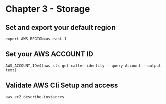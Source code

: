 # Chapter 3 - Storage 
## Set and export your default region 
`export AWS_REGION=us-east-1`
## Set your AWS ACCOUNT ID 
`AWS_ACCOUNT_ID=$(aws sts get-caller-identity --query Account --output text)`
## Validate AWS Cli Setup and access
`aws ec2 describe-instances`
